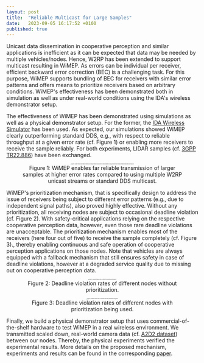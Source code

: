 ```yaml
---
layout: post
title:  "Reliable Multicast for Large Samples"
date:   2023-09-05 16:17:52 +0100
published: true
---
```


Unicast data dissemination in cooperative perception and similar applications is inefficient as it can be expected that data may be needed by multiple vehicles/nodes. Hence, W2RP has been extended to support multicast resulting in WiMEP. As errors can be individual per receiver, efficient backward error correction (BEC) is a challenging task. For this purpose, WiMEP supports bundling of BEC for receivers with similar error patterns and offers means to prioritize receivers based on arbitrary conditions. WiMEP's effectiveness has been demonstrated both in simulation as well as under real-world conditions using the IDA's wireless demonstrator setup.

The effectiveness of WiMEP has been demonstrated using simulations as well as a physical demonstrator setup. For the former, the [IDA Wireless Simulator](https://github.com/IDA-TUBS/IDAWirelessSimulator) has been used. As expected, our simulations showed WiMEP clearly outperforming standard DDS, e.g., with respect to reliable throughput at a given error rate (cf. Figure 1) or enabling more receivers to receive the sample reliably. For both experiments, LIDAR samples (cf. [3GPP TR22.886](https://portal.3gpp.org/desktopmodules/Specifications/SpecificationDetails.aspx?specificationId=3108)) have been exchanged.

<div style="text-align: center;">
<figure>
<img src="{{site.baseurl}}/robustness/figures/error_rate.png" alt="Figure 1: WiMEP enables far reliable transmission of larger samples at higher error rates compared to using multiple W2RP unicast streams or standard DDS multicast." style="zoom:15%;" />
<figcaption>Figure 1: WiMEP enables far reliable transmission of larger samples at higher error rates compared to using multiple W2RP unicast streams or standard DDS multicast.</figcaption>
</figure>
</div>

WiMEP's prioritization mechanism, that is specifically design to address the issue of receivers being subject to different error patterns (e.g., due to independent signal paths), also proved highly effective. Without any prioritization, all receiving nodes are subject to occasional deadline violation (cf. Figure 2). With safety-critical applications relying on the respective cooperative perception data, however, even those rare deadline violations are unacceptable. The prioritization mechanism enables most of the receivers (here four out of five) to receive the sample completely (cf. Figure 3)., thereby enabling continuous and safe operation of cooperative perception applications on those nodes. Note that vehicles are always equipped with a fallback mechanism that still ensures safety in case of deadline violations, however at a degraded service quality due to missing out on cooperative perception data.

<div style="text-align: center;">
<figure>
<img src="{{site.baseurl}}/robustness/figures/noprio.png" alt="Figure 2: Deadline violation rates of different nodes without prioritization." style="zoom: 15%;">
<figcaption>Figure 2: Deadline violation rates of different nodes without prioritization.</figcaption>
</figure>
<figure>
<img src="{{site.baseurl}}/robustness/figures/prio.png" alt="Figure 3: Deadline violation rates of different nodes with prioritization being used." style="zoom:15%;" />
<figcaption>Figure 3: Deadline violation rates of different nodes with prioritization being used.</figcaption>
</figure>
</div>

Finally, we build a physical demonstrator setup that uses commercial-of-the-shelf hardware to test WiMEP in a real wireless environment. We transmitted scaled down, real-world camera data (cf. [A2D2 dataset](https://www.a2d2.audi/a2d2/en.html)) between our nodes. Thereby, the physical experiments verified the experimental results. More details on the proposed mechanism, experiments and results can be found in the corresponding [paper](https://doi.org/10.1145/3617126).